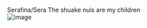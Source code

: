 Serafina/Sera
The shuake nuis are my children  
 ![image](https://github.com/AkechiDefender/AkechiDefender/assets/167214731/b39a469e-cf1f-4ac0-afd7-08095f6e33cd)
